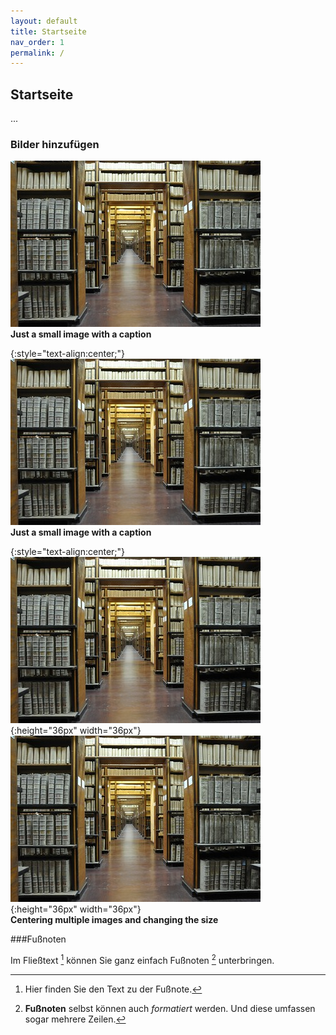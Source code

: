 ```yaml
---
layout: default
title: Startseite
nav_order: 1
permalink: /
---
```


## Startseite

...

### Bilder hinzufügen

![small-image.jpg](assets/images/small-image.jpg)
<br>
<b>Just a small image with a caption</b>


{:style="text-align:center;"}
![small-image.jpg](assets/images/small-image.jpg)
<br>
<b>Just a small image with a caption</b>


{:style="text-align:center;"}
![small-image.jpg](assets/images/small-image.jpg){:height="36px" width="36px"}
![small-image.jpg](assets/images/small-image.jpg){:height="36px" width="36px"}
<br>
<b>Centering multiple images and changing  the size</b>


###Fußnoten

Im Fließtext [^1] können Sie ganz einfach Fußnoten [^2] unterbringen.

[^1]: Hier finden Sie den Text zu der Fußnote.
[^2]: **Fußnoten** selbst können auch *formatiert* werden.
Und diese umfassen sogar mehrere Zeilen.
